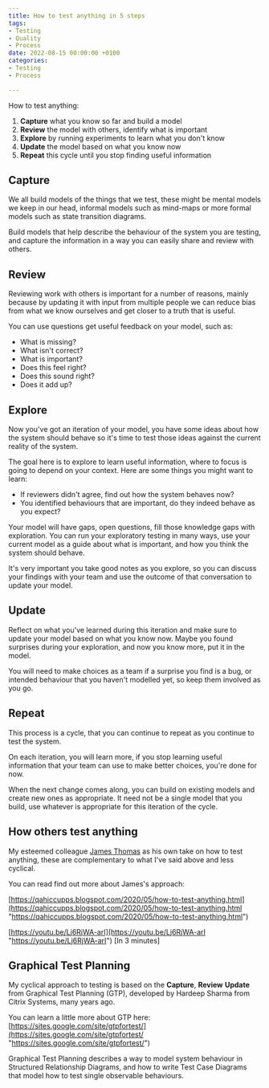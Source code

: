 ```yaml
---
title: How to test anything in 5 steps
tags:
- Testing
- Quality
- Process
date: 2022-08-15 00:00:00 +0100
categories:
- Testing
- Process

---
```

How to test anything:

1. **Capture** what you know so far and build a model
2. **Review** the model with others, identify what is important
3. **Explore** by running experiments to learn what you don't know
4. **Update** the model based on what you know now
5. **Repeat** this cycle until you stop finding useful information

## Capture

We all build models of the things that we test, these might be mental models we keep in our head, informal models such as mind-maps or more formal models such as state transition diagrams.

Build models that help describe the behaviour of the system you are testing, and capture the information in a way you can easily share and review with others. 

## Review

Reviewing work with others is important for a number of reasons, mainly because by updating it with input from multiple people we can reduce bias from what we know ourselves and get closer to a truth that is useful.

You can use questions get useful feedback on your model, such as:

* What is missing?
* What isn't correct?
* What is important?
* Does this feel right?
* Does this sound right?
* Does it add up?

## Explore

Now you've got an iteration of your model, you have some ideas about how the system should behave so it's time to test those ideas against the current reality of the system.

The goal here is to explore to learn useful information, where to focus is going to depend on your context. Here are some things you might want to learn:

* If reviewers didn't agree, find out how the system behaves now?
* You identified behaviours that are important, do they indeed behave as you expect?

Your model will have gaps, open questions, fill those knowledge gaps with exploration. You can run your exploratory testing in many ways, use your current model as a guide about what is important, and how you think the system should behave.

It's very important you take good notes as you explore, so you can discuss your findings with your team and use the outcome of that conversation to update your model.

## Update

Reflect on what you've learned during this iteration and make sure to update your model based on what you know now. Maybe you found surprises during your exploration, and now you know more, put it in the model.

You will need to make choices as a team if a surprise you find is a bug, or intended behaviour that you haven't modelled yet, so keep them involved as you go.

## Repeat

This process is a cycle, that you can continue to repeat as you continue to test the system.

On each iteration, you will learn more, if you stop learning useful information that your team can use to make better choices, you're done for now.

When the next change comes along, you can build on existing models and create new ones as appropriate. It need not be a single model that you build, use whatever is appropriate for this iteration of the cycle.

## How others test anything

My esteemed colleague [James Thomas](https://twitter.com/qahiccupps) as his own take on how to test anything, these are complementary to what I've said above and less cyclical.

You can read find out more about James's approach:

[https://qahiccupps.blogspot.com/2020/05/how-to-test-anything.html](https://qahiccupps.blogspot.com/2020/05/how-to-test-anything.html "https://qahiccupps.blogspot.com/2020/05/how-to-test-anything.html")

[https://youtu.be/Lj6RjWA-arI](https://youtu.be/Lj6RjWA-arI "https://youtu.be/Lj6RjWA-arI") \[In 3 minutes\]

## Graphical Test Planning

My cyclical approach to testing is based on the **Capture**, **Review** **Update** from Graphical Test Planning (GTP), developed by Hardeep Sharma from Citrix Systems, many years ago.

You can learn a little more about GTP here:  
[https://sites.google.com/site/gtpfortest/](https://sites.google.com/site/gtpfortest/ "https://sites.google.com/site/gtpfortest/")

Graphical Test Planning describes a way to model system behaviour in Structured Relationship Diagrams, and how to write Test Case Diagrams that model how to test single observable behaviours.